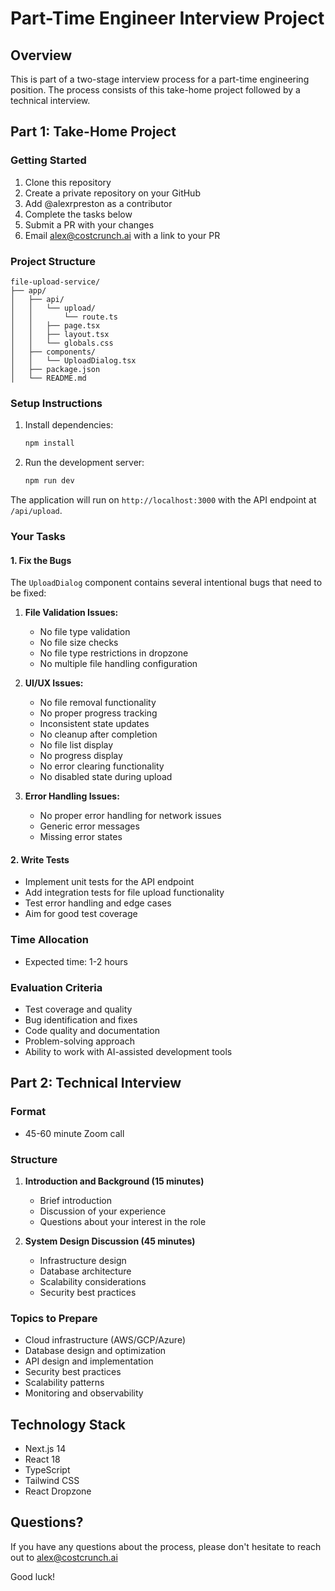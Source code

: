 # Part-Time Engineer Interview Project

## Overview

This is part of a two-stage interview process for a part-time engineering position. The process consists of this take-home project followed by a technical interview.

## Part 1: Take-Home Project

### Getting Started

1. Clone this repository
2. Create a private repository on your GitHub
3. Add @alexrpreston as a contributor
4. Complete the tasks below
5. Submit a PR with your changes
6. Email alex@costcrunch.ai with a link to your PR

### Project Structure

```
file-upload-service/
├── app/
│   ├── api/
│   │   └── upload/
│   │       └── route.ts
│   │   ├── page.tsx
│   │   ├── layout.tsx
│   │   └── globals.css
│   ├── components/
│   │   └── UploadDialog.tsx
│   ├── package.json
│   └── README.md
```

### Setup Instructions

1. Install dependencies:

   ```bash
   npm install
   ```

2. Run the development server:
   ```bash
   npm run dev
   ```

The application will run on `http://localhost:3000` with the API endpoint at `/api/upload`.

### Your Tasks

#### 1. Fix the Bugs

The `UploadDialog` component contains several intentional bugs that need to be fixed:

1. **File Validation Issues:**

   - No file type validation
   - No file size checks
   - No file type restrictions in dropzone
   - No multiple file handling configuration

2. **UI/UX Issues:**

   - No file removal functionality
   - No proper progress tracking
   - Inconsistent state updates
   - No cleanup after completion
   - No file list display
   - No progress display
   - No error clearing functionality
   - No disabled state during upload

3. **Error Handling Issues:**
   - No proper error handling for network issues
   - Generic error messages
   - Missing error states

#### 2. Write Tests

- Implement unit tests for the API endpoint
- Add integration tests for file upload functionality
- Test error handling and edge cases
- Aim for good test coverage

### Time Allocation

- Expected time: 1-2 hours

### Evaluation Criteria

- Test coverage and quality
- Bug identification and fixes
- Code quality and documentation
- Problem-solving approach
- Ability to work with AI-assisted development tools

## Part 2: Technical Interview

### Format

- 45-60 minute Zoom call

### Structure

1. **Introduction and Background (15 minutes)**

   - Brief introduction
   - Discussion of your experience
   - Questions about your interest in the role

2. **System Design Discussion (45 minutes)**
   - Infrastructure design
   - Database architecture
   - Scalability considerations
   - Security best practices

### Topics to Prepare

- Cloud infrastructure (AWS/GCP/Azure)
- Database design and optimization
- API design and implementation
- Security best practices
- Scalability patterns
- Monitoring and observability

## Technology Stack

- Next.js 14
- React 18
- TypeScript
- Tailwind CSS
- React Dropzone

## Questions?

If you have any questions about the process, please don't hesitate to reach out to alex@costcrunch.ai

Good luck!
